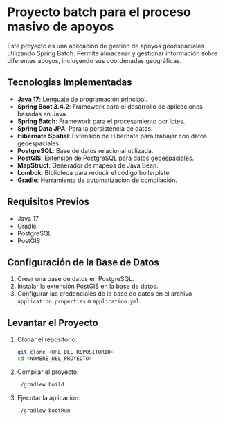 # Proyecto batch para el proceso masivo de apoyos

Este proyecto es una aplicación de gestión de apoyos geoespaciales utilizando Spring Batch. Permite almacenar y gestionar información sobre diferentes apoyos, incluyendo sus coordenadas geográficas.

## Tecnologías Implementadas

- **Java 17**: Lenguaje de programación principal.
- **Spring Boot 3.4.2**: Framework para el desarrollo de aplicaciones basadas en Java.
- **Spring Batch**: Framework para el procesamiento por lotes.
- **Spring Data JPA**: Para la persistencia de datos.
- **Hibernate Spatial**: Extensión de Hibernate para trabajar con datos geoespaciales.
- **PostgreSQL**: Base de datos relacional utilizada.
- **PostGIS**: Extensión de PostgreSQL para datos geoespaciales.
- **MapStruct**: Generador de mapeos de Java Bean.
- **Lombok**: Biblioteca para reducir el código boilerplate.
- **Gradle**: Herramienta de automatización de compilación.

## Requisitos Previos

- Java 17
- Gradle
- PostgreSQL
- PostGIS

## Configuración de la Base de Datos

1. Crear una base de datos en PostgreSQL.
2. Instalar la extensión PostGIS en la base de datos.
3. Configurar las credenciales de la base de datos en el archivo `application.properties` o `application.yml`.

## Levantar el Proyecto

1. Clonar el repositorio:
    ```sh
    git clone <URL_DEL_REPOSITORIO>
    cd <NOMBRE_DEL_PROYECTO>
    ```

2. Compilar el proyecto:
    ```sh
    ./gradlew build
    ```

3. Ejecutar la aplicación:
    ```sh
    ./gradlew bootRun
    ```